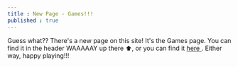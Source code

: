 ```yaml
---
title : New Page - Games!!!
published : true
---
```


<p>Guess what?? There's a new page on this site! It's the Games page. You can find it in the header WAAAAAY up there ⬆, or you can find it <a href = "https://samuraiowl.github.io/games">here </a>. Either way, happy playing!!!</p>
